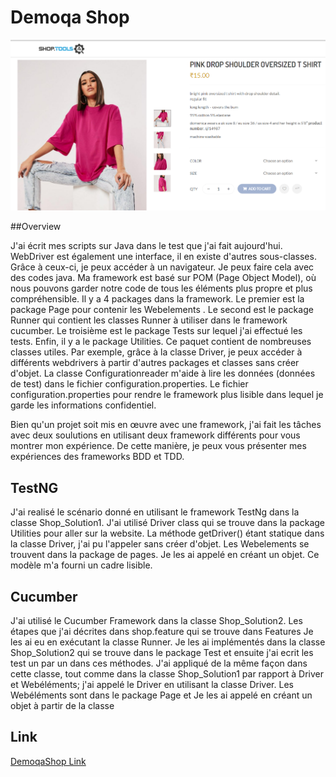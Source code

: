# Demoqa Shop
![Project Diagram](src/test/resources/images/Sc.png)


##Overview

J'ai écrit mes scripts sur Java dans le test que j'ai fait aujourd'hui.
WebDriver est également une interface, il en existe d'autres sous-classes.
Grâce à ceux-ci, je peux accéder à un navigateur. Je peux faire cela avec des codes java. 
Ma framework est basé sur POM (Page Object Model), où nous pouvons garder notre code de tous les éléments plus propre et plus compréhensible.
Il y a 4 packages dans la framework. Le premier est la  package Page pour contenir les Webelements .
Le second est le package Runner qui contient les classes Runner à utiliser dans le framework cucumber.
Le troisième est le package Tests sur lequel j'ai effectué les tests.
Enfin, il y a le package Utilities. Ce paquet contient de nombreuses classes utiles.
Par exemple, grâce à la classe Driver, je peux accéder à différents webdrivers à partir d'autres packages et classes sans créer d'objet.
La classe Configurationreader m'aide à lire les données (données de test) dans le fichier configuration.properties.
Le fichier configuration.properties pour rendre le framework plus lisible
dans lequel je garde les informations confidentiel.

Bien qu'un projet soit mis en œuvre avec une framework, j'ai fait les tâches avec deux soulutions en utilisant deux framework différents 
pour vous montrer mon expérience.
De cette manière, je peux vous présenter mes expériences des frameworks BDD et TDD.


## TestNG

J'ai realisé le scénario donné en utilisant le framework TestNg dans la classe Shop_Solution1.
J'ai utilisé Driver class qui se trouve dans la package Utilities pour aller sur la website.
La méthode getDriver() étant statique dans la classe Driver, j'ai pu l'appeler sans créer d'objet. Les Webelements se trouvent dans la package de pages.
Je les ai appelé en créant un objet. Ce modèle m'a fourni un cadre lisible.

## Cucumber
J'ai utilisé le Cucumber Framework dans la classe Shop_Solution2. Les étapes que j'ai décrites dans shop.feature qui se trouve dans Features
Je les ai eu en exécutant la classe Runner.
Je les ai implémentés dans la classe Shop_Solution2 qui se trouve dans le package Test et ensuite j'ai ecrit les test un par un dans ces méthodes.
J'ai appliqué de la même façon dans cette classe, tout comme dans la classe Shop_Solution1 par rapport à Driver
et Webéléments; j'ai appelé le Driver en utilisant la classe Driver.
Les Webéléments  sont dans le package Page et
Je les ai appelé en créant un objet à partir de la classe

## Link
[DemoqaShop Link](http://shop.demoqa.com/)
